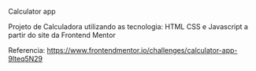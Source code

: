 Calculator app

Projeto de Calculadora utilizando as tecnologia: HTML CSS e Javascript a partir do site da Frontend Mentor

Referencia: https://www.frontendmentor.io/challenges/calculator-app-9lteq5N29
